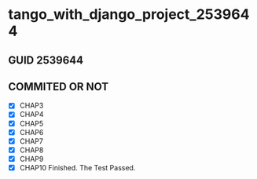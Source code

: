 # tango_with_django_project_2539644
## GUID 2539644
## COMMITED OR NOT
- [x] CHAP3
- [x] CHAP4
- [x] CHAP5
- [x] CHAP6
- [x] CHAP7
- [x] CHAP8
- [x] CHAP9
- [x] CHAP10 Finished. The Test Passed.
